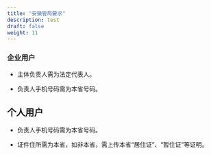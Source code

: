 ```yaml
---
title: "安徽管局要求"
description: test
draft: false
weight: 11
---
```




### 企业用户

- 主体负责人需为法定代表人。

- 负责人手机号码需为本省号码。


## 个人用户

- 负责人手机号码需为本省号码。

- 证件住所需为本省，如非本省，需上传本省“居住证”、“暂住证”等证明。